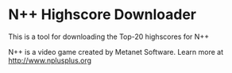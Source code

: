# N++ Highscore Downloader

This is a tool for downloading the Top-20 highscores for N++

N++ is a video game created by Metanet Software. Learn more at http://www.nplusplus.org
